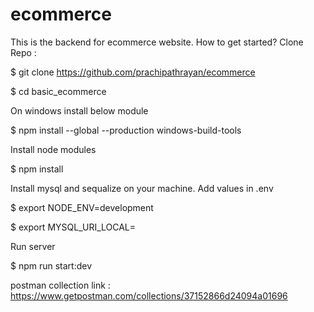 # ecommerce

This is the backend for ecommerce website. How to get started?
Clone Repo :

$ git clone https://github.com/prachipathrayan/ecommerce

$ cd basic_ecommerce

On windows install below module

$ npm install --global --production windows-build-tools

Install node modules

$ npm install

Install mysql and sequalize on your machine.
Add values in .env

$ export NODE_ENV=development

$ export MYSQL_URI_LOCAL=<mysql-url>

Run server

$ npm run start:dev



postman collection link :  https://www.getpostman.com/collections/37152866d24094a01696
